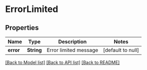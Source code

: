 # ErrorLimited

## Properties
Name | Type | Description | Notes
------------ | ------------- | ------------- | -------------
**error** | **String** | Error limited message | [default to null]

[[Back to Model list]](../README.md#documentation-for-models) [[Back to API list]](../README.md#documentation-for-api-endpoints) [[Back to README]](../README.md)


